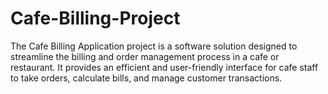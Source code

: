 # Cafe-Billing-Project
The Cafe Billing Application project is a software solution designed to streamline the billing and order management process
in a cafe or restaurant. It provides an efficient and user-friendly interface for cafe staff to take orders, calculate bills, and
manage customer transactions.
